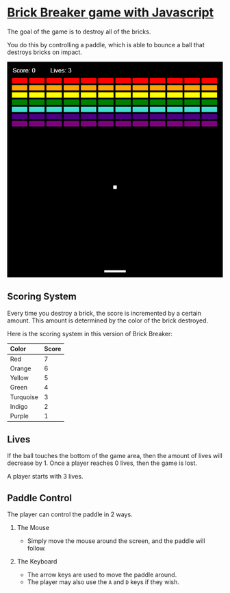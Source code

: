 # [Brick Breaker game with Javascript](https://anson-mah-acitech.github.io/brick-breaker/)

The goal of the game is to destroy all of the bricks. 

You do this by controlling a paddle, which is able to bounce a ball that destroys bricks on impact. 

![Screenshot of the Brick Breaker Game](screenshot.png)

## Scoring System

Every time you destroy a brick, the score is incremented by a certain amount. This amount is determined by the color of the brick destroyed. 

Here is the scoring system in this version of Brick Breaker:

| Color | Score | 
|:-|:-| 
| Red | 7 | 
| Orange | 6 | 
| Yellow | 5 |
| Green | 4 | 
| Turquoise | 3 |
| Indigo | 2 | 
| Purple | 1 | 

## Lives

If the ball touches the bottom of the game area, then the amount of lives will decrease by 1. Once a player reaches 0 lives, then the game is lost. 
 
A player starts with 3 lives. 

## Paddle Control

The player can control the paddle in 2 ways.

1. The Mouse
	* Simply move the mouse around the screen, and the paddle will follow.
	
2. The Keyboard
	* The arrow keys are used to move the paddle around. 
	* The player may also use the `A` and `D` keys if they wish.
